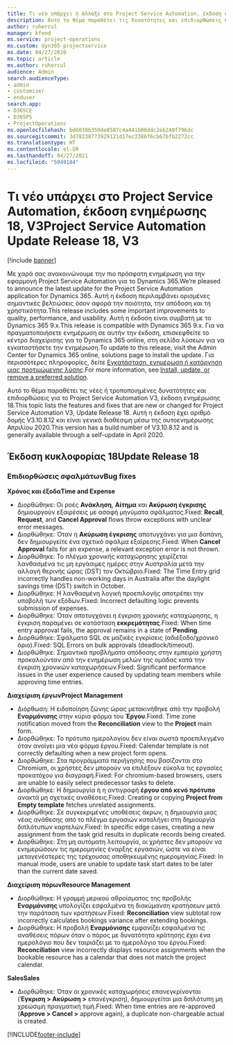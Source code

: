 ```yaml
---
title: Τι νέο υπάρχει ή άλλαξε στο Project Service Automation, έκδοση ενημέρωσης 18, V3
description: Αυτό το θέμα παραθέτει τις δυνατότητες και επιδιορθώσεις που είναι διαθέσιμες στο Project Service Automation, έκδοση ενημέρωσης 18, V3.
author: ruhercul
manager: kfend
ms.service: project-operations
ms.custom: dyn365-projectservice
ms.date: 04/27/2020
ms.topic: article
ms.author: ruhercul
audience: Admin
search.audienceType:
- admin
- customizer
- enduser
search.app:
- D365CE
- D365PS
- ProjectOperations
ms.openlocfilehash: bd6038b3594e8507c4a441b00ddc2eb240f796dc
ms.sourcegitcommit: 3d78338773929121d17ec3386f6cb67bfb2272cc
ms.translationtype: HT
ms.contentlocale: el-GR
ms.lasthandoff: 04/27/2021
ms.locfileid: "5949184"
---
```

# <a name="project-service-automation-update-release-18-v3"></a><span data-ttu-id="cc871-103">Τι νέο υπάρχει στο Project Service Automation, έκδοση ενημέρωσης 18, V3</span><span class="sxs-lookup"><span data-stu-id="cc871-103">Project Service Automation Update Release 18, V3</span></span>

[!include [banner](../includes/psa-now-project-operations.md)]

<span data-ttu-id="cc871-104">Με χαρά σας ανακοινώνουμε την πιο πρόσφατη ενημέρωση για την εφαρμογή Project Service Automation για το Dynamics 365.</span><span class="sxs-lookup"><span data-stu-id="cc871-104">We’re pleased to announce the latest update for the Project Service Automation application for Dynamics 365.</span></span> <span data-ttu-id="cc871-105">Αυτή η έκδοση περιλαμβάνει ορισμένες σημαντικές βελτιώσεις όσον αφορά την ποιότητα, την απόδοση και τη χρηστικότητα.</span><span class="sxs-lookup"><span data-stu-id="cc871-105">This release includes some important improvements to quality, performance, and usability.</span></span> <span data-ttu-id="cc871-106">Αυτή η έκδοση είναι συμβατή με το Dynamics 365 9.x.</span><span class="sxs-lookup"><span data-stu-id="cc871-106">This release is compatible with Dynamics 365 9.x.</span></span> <span data-ttu-id="cc871-107">Για να πραγματοποιήσετε ενημέρωση σε αυτήν την έκδοση, επισκεφθείτε το κέντρο διαχείρισης για το Dynamics 365 online, στη σελίδα λύσεων για να εγκαταστήσετε την ενημέρωση.</span><span class="sxs-lookup"><span data-stu-id="cc871-107">To update to this release, visit the Admin Center for Dynamics 365 online, solutions page to install the update.</span></span> <span data-ttu-id="cc871-108">Για περισσότερες πληροφορίες, δείτε [Εγκατάσταση, ενημέρωση ή κατάργηση μιας προτιμώμενης λύσης](/power-platform/admin/install-remove-preferred-solution).</span><span class="sxs-lookup"><span data-stu-id="cc871-108">For more information, see [Install, update, or remove a preferred solution](/power-platform/admin/install-remove-preferred-solution).</span></span>

<span data-ttu-id="cc871-109">Αυτό το θέμα παραθέτει τις νέες ή τροποποιημένες δυνατότητες και επιδιορθώσεις για το Project Service Automation V3, έκδοση ενημέρωσης 18.</span><span class="sxs-lookup"><span data-stu-id="cc871-109">This topic lists the features and fixes that are new or changed for Project Service Automation V3, Update Release 18.</span></span> <span data-ttu-id="cc871-110">Αυτή η έκδοση έχει αριθμό δομής V3.10.8.12 και είναι γενικά διαθέσιμη μέσω της αυτοενημέρωσης Απριλίου 2020.</span><span class="sxs-lookup"><span data-stu-id="cc871-110">This version has a build number of V3.10.8.12 and is generally available through a self-update in April 2020.</span></span>

## <a name="update-release-18"></a><span data-ttu-id="cc871-111">Έκδοση κυκλοφορίας 18</span><span class="sxs-lookup"><span data-stu-id="cc871-111">Update Release 18</span></span>

### <a name="bug-fixes"></a><span data-ttu-id="cc871-112">Επιδιορθώσεις σφαλμάτων</span><span class="sxs-lookup"><span data-stu-id="cc871-112">Bug fixes</span></span>

<span data-ttu-id="cc871-113">**Χρόνος και έξοδα**</span><span class="sxs-lookup"><span data-stu-id="cc871-113">**Time and Expense**</span></span>

- <span data-ttu-id="cc871-114">Διορθώθηκε: Οι ροές **Ανάκληση**, **Αίτημα** και **Ακύρωση έγκρισης** δημιουργούν εξαιρέσεις με ασαφή μηνύματα σφάλματος.</span><span class="sxs-lookup"><span data-stu-id="cc871-114">Fixed: **Recall**, **Request**, and **Cancel Approval** flows throw exceptions with unclear error messages.</span></span>
- <span data-ttu-id="cc871-115">Διορθώθηκε: Όταν η **Ακύρωση έγκρισης** αποτυγχάνει για μια δαπάνη, δεν δημιουργείτε ένα σχετικό σφάλμα εξαίρεσης.</span><span class="sxs-lookup"><span data-stu-id="cc871-115">Fixed: When **Cancel Approval** fails for an expense, a relevant exception error is not thrown.</span></span>
- <span data-ttu-id="cc871-116">Διορθώθηκε: Το πλέγμα χρονικής καταχώρησης χειρίζεται λανθασμένα τις μη εργάσιμες ημέρες στην Αυστραλία μετά την αλλαγή θερινής ώρας (DST) τον Οκτώβριο.</span><span class="sxs-lookup"><span data-stu-id="cc871-116">Fixed: The Time Entry grid incorrectly handles non-working days in Australia after the daylight savings time (DST) switch in October.</span></span>
- <span data-ttu-id="cc871-117">Διορθώθηκε: Η λανθασμένη λογική προεπιλογής αποτρέπει την υποβολή των εξόδων.</span><span class="sxs-lookup"><span data-stu-id="cc871-117">Fixed: Incorrect defaulting logic prevents submission of expenses.</span></span>
- <span data-ttu-id="cc871-118">Διορθώθηκε: Όταν αποτυγχάνει η έγκριση χρονικής καταχώρησης, η έγκριση παραμένει σε κατάσταση **εκκρεμότητας**.</span><span class="sxs-lookup"><span data-stu-id="cc871-118">Fixed: When time entry approval fails, the approval remains in a state of **Pending**.</span></span>
- <span data-ttu-id="cc871-119">Διορθώθηκε: Σφάλματα SQL σε μαζικές εγκρίσεις (αδιέξοδο/χρονικό όριο).</span><span class="sxs-lookup"><span data-stu-id="cc871-119">Fixed: SQL Errors on bulk approvals (deadlock/timeout).</span></span>
- <span data-ttu-id="cc871-120">Διορθώθηκε: Σημαντικά προβλήματα απόδοσης στην εμπειρία χρήστη προκαλούνταν από την ενημέρωση μελών της ομάδας κατά την έγκριση χρονικών καταχωρήσεων.</span><span class="sxs-lookup"><span data-stu-id="cc871-120">Fixed: Significant performance issues in the user experience caused by updating team members while approving time entries.</span></span>

<span data-ttu-id="cc871-121">**Διαχείριση έργων**</span><span class="sxs-lookup"><span data-stu-id="cc871-121">**Project Management**</span></span>

- <span data-ttu-id="cc871-122">Διόρθωση: Η ειδοποίηση ζώνης ώρας μετακινήθηκε από την προβολή **Εναρμόνισης** στην κύρια φόρμα του **Έργου**.</span><span class="sxs-lookup"><span data-stu-id="cc871-122">Fixed: Time zone notification moved from the **Reconciliation** view to the **Project** main form.</span></span>
- <span data-ttu-id="cc871-123">Διορθώθηκε: Το πρότυπο ημερολογίου δεν είναι σωστά προεπιλεγμένο όταν ανοίγει μια νέα φόρμα έργου.</span><span class="sxs-lookup"><span data-stu-id="cc871-123">Fixed: Calendar template is not correctly defaulting when a new project form opens.</span></span>
- <span data-ttu-id="cc871-124">Διορθώθηκε: Στα προγράμματα περιήγησης που βασίζονται στο Chromium, οι χρήστες δεν μπορούν να επιλέξουν εύκολα τις εργασίες προκατόχου για διαγραφή.</span><span class="sxs-lookup"><span data-stu-id="cc871-124">Fixed: For chromium-based browsers, users are unable to easily select predecessor tasks to delete.</span></span>
- <span data-ttu-id="cc871-125">Διορθώθηκε: Η δημιουργία ή η αντιγραφή **έργου από κενό πρότυπο** ανακτά μη σχετικές αναθέσεις.</span><span class="sxs-lookup"><span data-stu-id="cc871-125">Fixed: Creating or copying **Project from Empty template** fetches unrelated assignments.</span></span>
- <span data-ttu-id="cc871-126">Διορθώθηκε: Σε συγκεκριμένες υποθέσεις άκρων, η δημιουργία μιας νέας ανάθεσης από το πλέγμα εργασιών καταλήγει στη δημιουργία διπλότυπων καρτελών.</span><span class="sxs-lookup"><span data-stu-id="cc871-126">Fixed: In specific edge cases, creating a new assignment from the task grid results in duplicate records being created.</span></span>
- <span data-ttu-id="cc871-127">Διορθώθηκε: Στη μη αυτόματη λειτουργία, οι χρήστες δεν μπορούν να ενημερώσουν τις ημερομηνίες έναρξης εργασιών, ώστε να είναι μεταγενέστερες της τρέχουσας αποθηκευμένης ημερομηνίας.</span><span class="sxs-lookup"><span data-stu-id="cc871-127">Fixed: In manual mode, users are unable to update task start dates to be later than the current date saved.</span></span>

<span data-ttu-id="cc871-128">**Διαχείριση πόρων**</span><span class="sxs-lookup"><span data-stu-id="cc871-128">**Resource Management**</span></span>

- <span data-ttu-id="cc871-129">Διορθώθηκε: Η γραμμή μερικού αθροίσματος της προβολής **Εναρμόνισης** υπολογίζει εσφαλμένα τη διακύμανση κρατήσεων μετά την παράταση των κρατήσεων.</span><span class="sxs-lookup"><span data-stu-id="cc871-129">Fixed: **Reconciliation** view subtotal row incorrectly calculates bookings variance after extending bookings.</span></span>
- <span data-ttu-id="cc871-130">Διορθώθηκε: Η προβολή **Εναρμόνισης** εμφανίζει εσφαλμένα τις αναθέσεις πόρων όταν ο πόρος με δυνατότητα κράτησης έχει ένα ημερολόγιο που δεν ταιριάζει με το ημερολόγιο του έργου.</span><span class="sxs-lookup"><span data-stu-id="cc871-130">Fixed: **Reconciliation** view incorrectly displays resource assignments when the bookable resource has a calendar that does not match the project calendar.</span></span>

<span data-ttu-id="cc871-131">**Sales**</span><span class="sxs-lookup"><span data-stu-id="cc871-131">**Sales**</span></span>

- <span data-ttu-id="cc871-132">Διορθώθηκε: Όταν οι χρονικές καταχωρήσεις επανεγκρίνονται (**Έγκριση > Ακύρωση >** επανέγκριση), δημιουργείται μια διπλότυπη μη χρεώσιμη πραγματική τιμή.</span><span class="sxs-lookup"><span data-stu-id="cc871-132">Fixed: When time entries are re-approved (**Approve > Cancel >** approve again), a duplicate non-chargeable actual is created.</span></span>


[!INCLUDE[footer-include](../includes/footer-banner.md)]